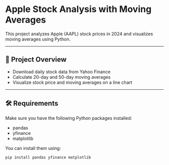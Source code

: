 # Apple Stock Analysis with Moving Averages

This project analyzes Apple (AAPL) stock prices in 2024 and visualizes moving averages using Python.

---

## 📌 Project Overview
- Download daily stock data from Yahoo Finance
- Calculate 20-day and 50-day moving averages
- Visualize stock price and moving averages on a line chart

---

## 🛠️ Requirements
Make sure you have the following Python packages installed:
- pandas
- yfinance
- matplotlib

You can install them using:
```bash
pip install pandas yfinance matplotlib
